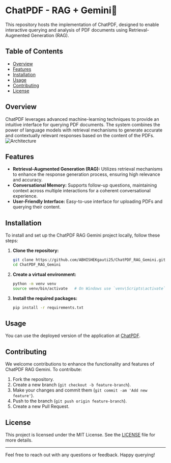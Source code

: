 # ChatPDF - RAG + Gemini💁

This repository hosts the implementation of ChatPDF, designed to enable interactive querying and analysis of PDF documents using Retrieval-Augmented Generation (RAG). 

## Table of Contents
- [Overview](#overview)
- [Features](#features)
- [Installation](#installation)
- [Usage](#usage)
- [Contributing](#contributing)
- [License](#license)

## Overview

ChatPDF leverages advanced machine-learning techniques to provide an intuitive interface for querying PDF documents. The system combines the power of language models with retrieval mechanisms to generate accurate and contextually relevant responses based on the content of the PDFs.
![Architecture](https://github.com/ABHISHEKgauti25/ChatPDF_RAG_Gemini/assets/109408129/231656ce-866d-4d88-8507-03a3d9dc68b0)


## Features

- **Retrieval-Augmented Generation (RAG):** Utilizes retrieval mechanisms to enhance the response generation process, ensuring high relevance and accuracy.
- **Conversational Memory:** Supports follow-up questions, maintaining context across multiple interactions for a coherent conversational experience.
- **User-Friendly Interface:** Easy-to-use interface for uploading PDFs and querying their content.

## Installation

To install and set up the ChatPDF RAG Gemini project locally, follow these steps:

1. **Clone the repository:**
    ```bash
    git clone https://github.com/ABHISHEKgauti25/ChatPDF_RAG_Gemini.git
    cd ChatPDF_RAG_Gemini
    ```

2. **Create a virtual environment:**
    ```bash
    python -m venv venv
    source venv/bin/activate   # On Windows use `venv\Scripts\activate`
    ```

3. **Install the required packages:**
    ```bash
    pip install -r requirements.txt
    ```

## Usage

You can use the deployed version of the application at [ChatPDF](https://rag-chatpdf.streamlit.app/).

## Contributing

We welcome contributions to enhance the functionality and features of ChatPDF RAG Gemini. To contribute:

1. Fork the repository.
2. Create a new branch (`git checkout -b feature-branch`).
3. Make your changes and commit them (`git commit -am 'Add new feature'`).
4. Push to the branch (`git push origin feature-branch`).
5. Create a new Pull Request.

## License

This project is licensed under the MIT License. See the [LICENSE](LICENSE) file for more details.

---

Feel free to reach out with any questions or feedback. Happy querying!


